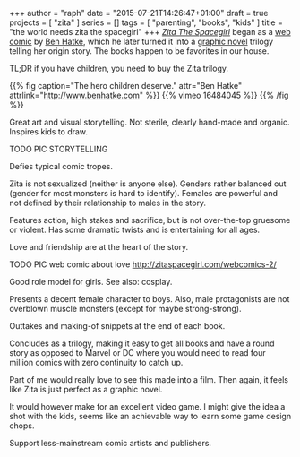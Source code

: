 +++
author = "raph"
date = "2015-07-21T14:26:47+01:00"
draft = true
projects = [ "zita" ]
series = []
tags = [ "parenting", "books", "kids" ]
title = "the world needs zita the spacegirl"
+++
*[Zita The Spacegirl](http://zitaspacegirl.com)* began as a [web comic](http://zitaspacegirl.com/webcomics) by [Ben Hatke](http://www.benhatke.com), which he later turned it into a [graphic novel](http://www.goodreads.com/book/show/8879121-zita-the-spacegirl) trilogy telling her origin story. The books happen to be favorites in our house.

TL;DR if you have children, you need to buy the Zita trilogy.

{{% fig caption="The hero children deserve." attr="Ben Hatke" attrlink="http://www.benhatke.com" %}}
{{% vimeo 16484045 %}}
{{% /fig %}}

Great art and visual storytelling. Not sterile, clearly hand-made and organic. Inspires kids to draw.

TODO PIC STORYTELLING

Defies typical comic tropes.

Zita is not sexualized (neither is anyone else). Genders rather balanced out (gender for most monsters is hard to identify). Females are powerful and not defined by their relationship to males in the story.

Features action, high stakes and sacrifice, but is not over-the-top gruesome or violent. Has some dramatic twists and is entertaining for all ages.

Love and friendship are at the heart of the story.

TODO PIC web comic about love
http://zitaspacegirl.com/webcomics-2/

Good role model for girls. See also: cosplay.

Presents a decent female character to boys. Also, male protagonists are not overblown muscle monsters (except for maybe strong-strong).

Outtakes and making-of snippets at the end of each book.

Concludes as a trilogy, making it easy to get all books and have a round story as opposed to Marvel or DC where you would need to read four million comics with zero continuity to catch up.

Part of me would really love to see this made into a film. Then again, it feels like Zita is just perfect as a graphic novel.

It would however make for an excellent video game. I might give the idea a shot with the kids, seems like an achievable way to learn some game design chops.

Support less-mainstream comic artists and publishers.